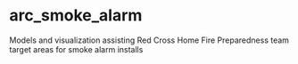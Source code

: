# arc_smoke_alarm
Models and visualization assisting Red Cross Home Fire Preparedness team target areas for smoke alarm installs
